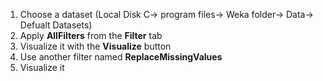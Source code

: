 1. Choose a dataset (Local Disk C-> program files-> Weka folder-> Data-> Defualt Datasets)
2. Apply **AllFilters** from the **Filter** tab
3. Visualize it with the **Visualize** button
4. Use another filter named **ReplaceMissingValues**
5. Visualize it

